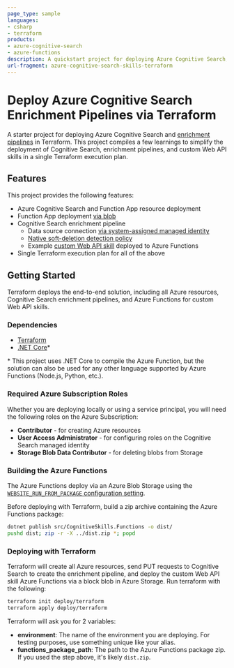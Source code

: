 ```yaml
---
page_type: sample
languages:
- csharp
- terraform
products:
- azure-cognitive-search
- azure-functions
description: A quickstart project for deploying Azure Cognitive Search, custom Web API skills, and enrichment pipelines in Terraform.
url-fragment: azure-cognitive-search-skills-terraform
---
```


# Deploy Azure Cognitive Search Enrichment Pipelines via Terraform

A starter project for deploying Azure Cognitive Search and [enrichment pipelines](https://docs.microsoft.com/en-us/azure/search/cognitive-search-concept-intro) in Terraform. This project compiles a few learnings to simplify the deployment of Cognitive Search, enrichment pipelines, and custom Web API skills in a single Terraform execution plan.

## Features

This project provides the following features:
* Azure Cognitive Search and Function App resource deployment
* Function App deployment [via blob](https://docs.microsoft.com/en-us/azure/azure-functions/run-functions-from-deployment-package)
* Cognitive Search enrichment pipeline
  * Data source connection [via system-assigned managed identity](https://docs.microsoft.com/en-us/azure/search/search-howto-managed-identities-storage)
  * [Native soft-deletion detection policy](https://docs.microsoft.com/en-us/azure/search/search-howto-indexing-azure-blob-storage#native-blob-soft-delete-preview)
  * Example [custom Web API skill](https://docs.microsoft.com/en-us/azure/search/cognitive-search-custom-skill-web-api) deployed to Azure Functions
* Single Terraform execution plan for all of the above

## Getting Started

Terraform deploys the end-to-end solution, including all Azure resources, Cognitive Search enrichment pipelines, and Azure Functions for custom Web API skills.

### Dependencies
* [Terraform](https://www.terraform.io/downloads.html)
* [.NET Core](https://dotnet.microsoft.com/download)*

\* This project uses .NET Core to compile the Azure Function, but the solution can also be used for any other language supported by Azure Functions (Node.js, Python, etc.).

### Required Azure Subscription Roles

Whether you are deploying locally or using a service principal, you will need the following roles on the Azure Subscription:
* **Contributor** - for creating Azure resources
* **User Access Administrator** - for configuring roles on the Cognitive Search managed identity
* **Storage Blob Data Contributor** - for deleting blobs from Storage

### Building the Azure Functions

The Azure Functions deploy via an Azure Blob Storage using the [`WEBSITE_RUN_FROM_PACKAGE` configuration setting](https://docs.microsoft.com/en-us/azure/azure-functions/run-functions-from-deployment-package#enabling-functions-to-run-from-a-package).

Before deploying with Terraform, build a zip archive containing the Azure Functions package:
```bash
dotnet publish src/CognitiveSkills.Functions -o dist/
pushd dist; zip -r -X ../dist.zip *; popd
```

### Deploying with Terraform

Terraform will create all Azure resources, send PUT requests to Cognitive Search to create the enrichment pipeline, and deploy the custom Web API skill Azure Functions via a block blob in Azure Storage. Run terraform with the following:
```bash
terraform init deploy/terraform
terraform apply deploy/terraform
```

Terraform will ask you for 2 variables:
- **environment**: The name of the environment you are deploying. For testing purposes, use something unique like your alias.
- **functions_package_path**: The path to the Azure Functions package zip. If you used the step above, it's likely `dist.zip`.
